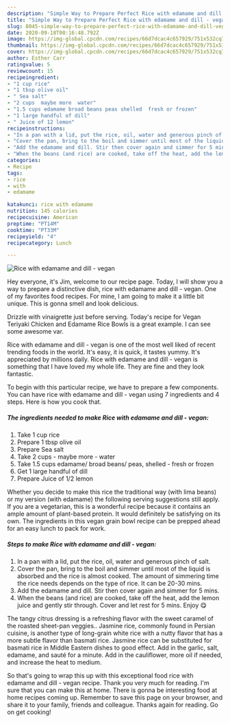 ```yaml
---
description: "Simple Way to Prepare Perfect Rice with edamame and dill - vegan"
title: "Simple Way to Prepare Perfect Rice with edamame and dill - vegan"
slug: 8045-simple-way-to-prepare-perfect-rice-with-edamame-and-dill-vegan
date: 2020-09-18T00:16:48.792Z
image: https://img-global.cpcdn.com/recipes/66d7dcac4c657929/751x532cq70/rice-with-edamame-and-dill-vegan-recipe-main-photo.jpg
thumbnail: https://img-global.cpcdn.com/recipes/66d7dcac4c657929/751x532cq70/rice-with-edamame-and-dill-vegan-recipe-main-photo.jpg
cover: https://img-global.cpcdn.com/recipes/66d7dcac4c657929/751x532cq70/rice-with-edamame-and-dill-vegan-recipe-main-photo.jpg
author: Esther Carr
ratingvalue: 5
reviewcount: 15
recipeingredient:
- "1 cup rice"
- "1 tbsp olive oil"
- " Sea salt"
- "2 cups  maybe more  water"
- "1.5 cups edamame broad beans peas shelled  fresh or frozen"
- "1 large handful of dill"
- " Juice of 12 lemon"
recipeinstructions:
- "In a pan with a lid, put the rice, oil, water and generous pinch of salt."
- "Cover the pan, bring to the boil and simmer until most of the liquid is absorbed and the rice is almost cooked. The amount of simmering time the rice needs depends on the type of rice. It can be 20-30 mins."
- "Add the edamame and dill. Stir then cover again and simmer for 5 mins."
- "When the beans (and rice) are cooked, take off the heat, add the lemon juice and gently stir through. Cover and let rest for 5 mins. Enjoy 😋"
categories:
- Recipe
tags:
- rice
- with
- edamame

katakunci: rice with edamame 
nutrition: 145 calories
recipecuisine: American
preptime: "PT14M"
cooktime: "PT33M"
recipeyield: "4"
recipecategory: Lunch

---
```



![Rice with edamame and dill - vegan](https://img-global.cpcdn.com/recipes/66d7dcac4c657929/751x532cq70/rice-with-edamame-and-dill-vegan-recipe-main-photo.jpg)

Hey everyone, it's Jim, welcome to our recipe page. Today, I will show you a way to prepare a distinctive dish, rice with edamame and dill - vegan. One of my favorites food recipes. For mine, I am going to make it a little bit unique. This is gonna smell and look delicious.

Drizzle with vinaigrette just before serving. Today&#39;s recipe for Vegan Teriyaki Chicken and Edamame Rice Bowls is a great example. I can see some awesome var.

Rice with edamame and dill - vegan is one of the most well liked of recent trending foods in the world. It's easy, it is quick, it tastes yummy. It's appreciated by millions daily. Rice with edamame and dill - vegan is something that I have loved my whole life. They are fine and they look fantastic.


To begin with this particular recipe, we have to prepare a few components. You can have rice with edamame and dill - vegan using 7 ingredients and 4 steps. Here is how you cook that.

<!--inarticleads1-->

##### The ingredients needed to make Rice with edamame and dill - vegan:

1. Take 1 cup rice
1. Prepare 1 tbsp olive oil
1. Prepare  Sea salt
1. Take 2 cups - maybe more - water
1. Take 1.5 cups edamame/ broad beans/ peas, shelled - fresh or frozen
1. Get 1 large handful of dill
1. Prepare  Juice of 1/2 lemon


Whether you decide to make this rice the traditional way (with lima beans) or my version (with edamame) the following serving suggestions still apply. If you are a vegetarian, this is a wonderful recipe because it contains an ample amount of plant-based protein. It would definitely be satisfying on its own. The ingredients in this vegan grain bowl recipe can be prepped ahead for an easy lunch to pack for work. 

<!--inarticleads2-->

##### Steps to make Rice with edamame and dill - vegan:

1. In a pan with a lid, put the rice, oil, water and generous pinch of salt.
1. Cover the pan, bring to the boil and simmer until most of the liquid is absorbed and the rice is almost cooked. The amount of simmering time the rice needs depends on the type of rice. It can be 20-30 mins.
1. Add the edamame and dill. Stir then cover again and simmer for 5 mins.
1. When the beans (and rice) are cooked, take off the heat, add the lemon juice and gently stir through. Cover and let rest for 5 mins. Enjoy 😋


The tangy citrus dressing is a refreshing flavor with the sweet caramel of the roasted sheet-pan veggies.. Jasmine rice, commonly found in Persian cuisine, is another type of long-grain white rice with a nutty flavor that has a more subtle flavor than basmati rice. Jasmine rice can be substituted for basmati rice in Middle Eastern dishes to good effect. Add in the garlic, salt, edamame, and sauté for a minute. Add in the cauliflower, more oil if needed, and increase the heat to medium. 

So that's going to wrap this up with this exceptional food rice with edamame and dill - vegan recipe. Thank you very much for reading. I'm sure that you can make this at home. There is gonna be interesting food at home recipes coming up. Remember to save this page on your browser, and share it to your family, friends and colleague. Thanks again for reading. Go on get cooking!
